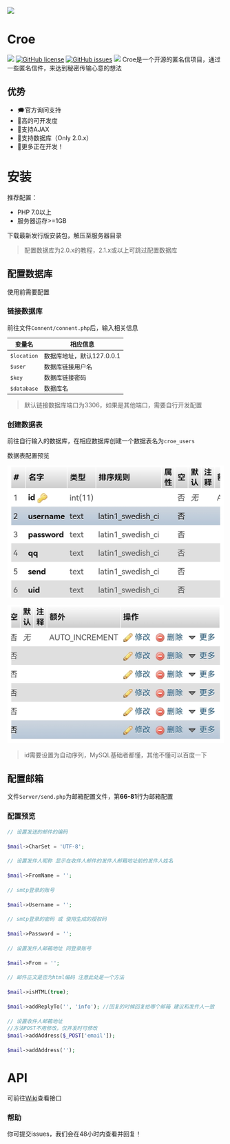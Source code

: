 ![](https://s2.loli.net/2022/07/12/YvMDmqbVdLRWzCl.png)
# Croe
![](https://img.shields.io/github/stars/WuoLun/Croe)
[![GitHub license](https://img.shields.io/github/license/WuoLun/Croe)](https://github.com/WuoLun/Croe/blob/main/LICENSE)
[![GitHub issues](https://img.shields.io/github/issues/WuoLun/Croe)](https://github.com/WuoLun/Croe/issues)
![](https://img.shields.io/badge/author-Charles-blue)
Croe是一个开源的匿名信项目，通过一些匿名信件，来达到秘密传输心意的想法
## 优势
- 🗯官方询问支持
- 🔨高的可开发度
- 🔰支持AJAX
- 🔰支持数据库（Only 2.0.x）
- 🤭更多正在开发！

# 安装
推荐配置：
- PHP 7.0以上
- 服务器运存>=1GB

下载最新发行版安装包，解压至服务器目录
> 配置数据库为2.0.x的教程，2.1.x或以上可跳过配置数据库

## 配置数据库
使用前需要配置
### 链接数据库
前往文件`Connent/connent.php`后，输入相关信息

|变量名|相应信息|
|----|----|
|`$location`|数据库地址，默认127.0.0.1|
|`$user`|数据库链接用户名|
|`$key`|数据库链接密码|
|`$database`|数据库名|

> 默认链接数据库端口为3306，如果是其他端口，需要自行开发配置

### 创建数据表
前往自行输入的数据库，在相应数据库创建一个数据表名为`croe_users`

数据表配置预览

![](Screenshot_20220708_102822.jpg)

![](Screenshot_20220708_102833.jpg)

> id需要设置为自动序列，MySQL基础者都懂，其他不懂可以百度一下

## 配置邮箱
文件`Server/send.php`为邮箱配置文件，第**66-81**行为邮箱配置
### 配置预览
```php
// 设置发送的邮件的编码

$mail->CharSet = 'UTF-8';

// 设置发件人昵称 显示在收件人邮件的发件人邮箱地址前的发件人姓名

$mail->FromName = '';

// smtp登录的账号

$mail->Username = '';

// smtp登录的密码 或 使用生成的授权码

$mail->Password = '';

// 设置发件人邮箱地址 同登录账号

$mail->From = '';

// 邮件正文是否为html编码 注意此处是一个方法

$mail->isHTML(true);

$mail->addReplyTo('', 'info'); //回复的时候回复给哪个邮箱 建议和发件人一致

// 设置收件人邮箱地址
//方法POST不用修改，仅开发时可修改
$mail->addAddress($_POST['email']);

$mail->addAddress('');
```
# API
可前往[Wiki](https://github.com/WuoLun/Wiki/API)查看接口

### 帮助
你可提交issues，我们会在48小时内查看并回复！

